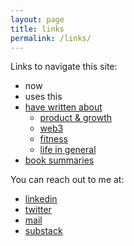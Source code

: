 ```yaml
---
layout: page
title: links
permalink: /links/
---
```


Links to navigate this site:

- now
- uses this
- [have written about](/writings)
  - [product & growth](/p&g)
  - [web3](/web3)
  - [fitness](/fitness)
  - [life in general](/life)
- [book summaries](/books/)


You can reach out to me at:
- [linkedin](https://www.linkedin.com/in/akshaychugh2603/)
- [twitter](https://twitter.com/akshay2603c)
- [mail](mailto:akshaychugh995@gmail.com)
- [substack](https://akshaychugh.substack.com/)
